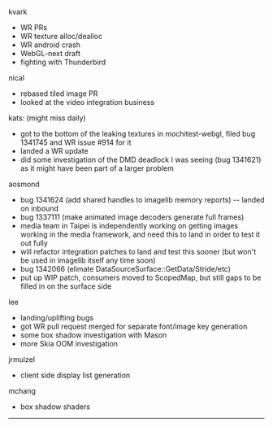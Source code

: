 kvark
* WR PRs
* WR texture alloc/dealloc
* WR android crash
* WebGL-next draft
* fighting with Thunderbird



nical
* rebased tiled image PR
* looked at the video integration business



kats: (might miss daily)
* got to the bottom of the leaking textures in mochitest-webgl, filed bug 1341745 and WR issue #914 for it
* landed a WR update
* did some investigation of the DMD deadlock I was seeing (bug 1341621) as it might have been part of a larger problem



aosmond
* bug 1341624 (add shared handles to imagelib memory reports) -- landed on inbound
* bug 1337111 (make animated image decoders generate full frames)
* media team in Taipei is independently working on getting images working in the media framework, and need this to land in order to test it out fully
* will refactor integration patches to land and test this sooner (but won't be used in imagelib itself any time soon)
* bug 1342066 (elimate DataSourceSurface::GetData/Stride/etc)
* put up WIP patch, consumers moved to ScopedMap, but still gaps to be filled in on the surface side



lee
* landing/uplifting bugs
* got WR pull request merged  for separate font/image key generation
* some box shadow investigation with Mason
* more Skia OOM investigation



jrmuizel
* client side display list generation



mchang
* box shadow shaders

________________


